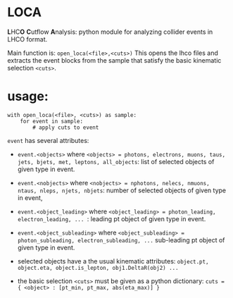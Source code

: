 # LOCA

**L**HC**O** **C**utflow **A**nalysis: python module for analyzing collider events in LHCO format.

Main function is: ```open_loca(<file>,<cuts>)```
This opens the lhco files and extracts the event blocks from the sample
that satisfy the basic kinematic selection ```<cuts>```.

# usage:
```
with open_loca(<file>, <cuts>) as sample:
    for event in sample:
        # apply cuts to event
```
```event``` has several attributes:

- ```event.<objects>``` where ```<objects> = photons, electrons, muons, taus, jets, bjets, met, leptons, all_objects```: list of selected objects of given type in event.
- ```event.<nobjects>``` where ```<nobjects> = nphotons, nelecs, nmuons, ntaus, nleps, njets, nbjets```: number of selected objects of given type in event, 
- ```event.<object_leading>``` where ```<object_leading> = photon_leading, electron_leading, ... ```: leading pt object of given type in event.
- ```event.<object_subleading>``` where ```<object_subleading> = photon_subleading, electron_subleading, ...``` sub-leading pt object of given type in event.

- selected objects have a the usual kinematic attributes: ```object.pt, object.eta, object.is_lepton, obj1.DeltaR(obj2) ...```
- the basic selection ```<cuts>``` must be given as a python dictionary: ```cuts = { <object> : [pt_min, pt_max, abs(eta_max)] }```   
